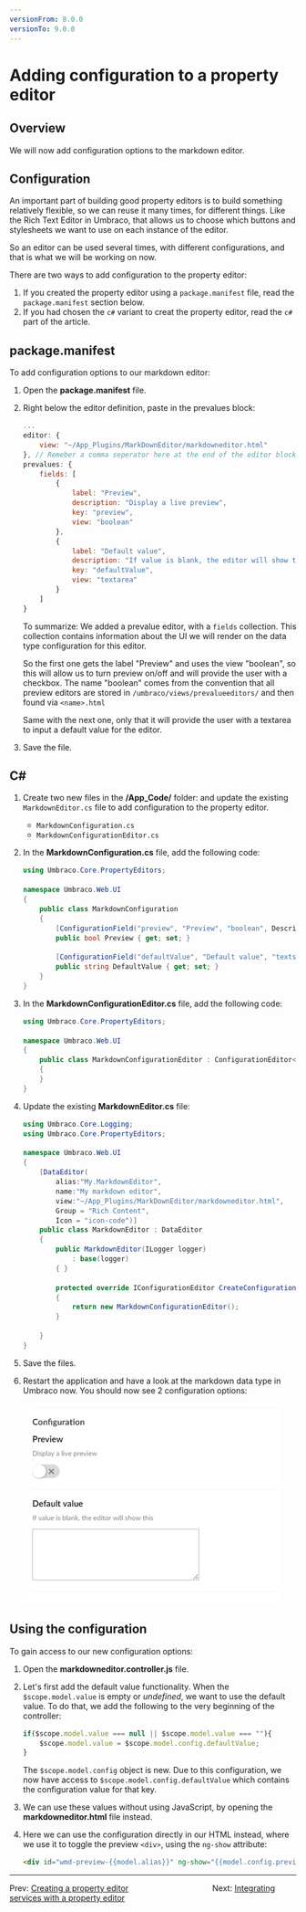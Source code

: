 ```yaml
---
versionFrom: 8.0.0
versionTo: 9.0.0
---
```



# Adding configuration to a property editor

## Overview

We will now add configuration options to the markdown editor.

## Configuration

An important part of building good property editors is to build something relatively flexible, so we can reuse it many times, for different things. Like the Rich Text Editor in Umbraco, that allows us to choose which buttons and stylesheets we want to use on each instance of the editor.

So an editor can be used several times, with different configurations, and that is what we will be working on now.

There are two ways to add configuration to the property editor:

1. If you created the property editor using a `package.manifest` file, read the `package.manifest` section below.
2. If you had chosen the `c#` variant to creat the property editor, read the `c#` part of the article.

## package.manifest

To add configuration options to our markdown editor:

1. Open the **package.manifest** file.
2. Right below the editor definition, paste in the prevalues block:

    ```javascript
    ...
    editor: {
        view: "~/App_Plugins/MarkDownEditor/markdowneditor.html"
    }, // Remeber a comma seperator here at the end of the editor block!
    prevalues: {
        fields: [
            {
                label: "Preview",
                description: "Display a live preview",
                key: "preview",
                view: "boolean"
            },
            {
                label: "Default value",
                description: "If value is blank, the editor will show this",
                key: "defaultValue",
                view: "textarea"
            }
        ]
    }
    ```

    To summarize:
    We added a prevalue editor, with a `fields` collection. This collection contains information about the UI we will render on the data type configuration for this editor.

    So the first one gets the label "Preview" and uses the view "boolean", so this will allow us to turn preview on/off and will provide the user with a checkbox. The name "boolean" comes from the convention that all preview editors are stored in `/umbraco/views/prevalueeditors/` and then found via `<name>.html`

    Same with the next one, only that it will provide the user with a textarea to input a default value for the editor.

3. Save the file.

## C# 

1. Create two new files in the **/App_Code/** folder: and update the existing `MarkdownEditor.cs` file to add configuration to the property editor.
    - `MarkdownConfiguration.cs`
    - `MarkdownConfigurationEditor.cs`

2. In the **MarkdownConfiguration.cs** file, add the following code:

    ```csharp
    using Umbraco.Core.PropertyEditors;

    namespace Umbraco.Web.UI
    {
        public class MarkdownConfiguration
        {
            [ConfigurationField("preview", "Preview", "boolean", Description = "Display a live preview")]
            public bool Preview { get; set; }

            [ConfigurationField("defaultValue", "Default value", "textstring", Description = "Set the default value here")]
            public string DefaultValue { get; set; }
        }
    }
    ```

3. In the **MarkdownConfigurationEditor.cs** file, add the following code:

    ```csharp
    using Umbraco.Core.PropertyEditors;

    namespace Umbraco.Web.UI
    {
        public class MarkdownConfigurationEditor : ConfigurationEditor<MarkdownConfiguration>
        {
        }
    }
    ```

4. Update the existing **MarkdownEditor.cs** file:

    ```csharp
    using Umbraco.Core.Logging;
    using Umbraco.Core.PropertyEditors;

    namespace Umbraco.Web.UI
    {
        [DataEditor(
            alias:"My.MarkdownEditor",
            name:"My markdown editor",
            view:"~/App_Plugins/MarkDownEditor/markdowneditor.html",
            Group = "Rich Content",
            Icon = "icon-code")]
        public class MarkdownEditor : DataEditor
        {
            public MarkdownEditor(ILogger logger)
                : base(logger)
            { }
            
            protected override IConfigurationEditor CreateConfigurationEditor()
            {
                return new MarkdownConfigurationEditor();
            }

        }
    }
    ```

5. Save the files.
6. Restart the application and have a look at the markdown data type in Umbraco now. You should now see 2 configuration options:

    ![An example of how the configuration will look](images/editor-config.png)

## Using the configuration

To gain access to our new configuration options:

1. Open the **markdowneditor.controller.js** file.

2. Let's first add the default value functionality. When the `$scope.model.value` is empty or *undefined*, we want to use the default value. To do that, we add the following to the very beginning of the controller:

    ```javascript
    if($scope.model.value === null || $scope.model.value === ""){
        $scope.model.value = $scope.model.config.defaultValue;
    }
    ```

    The `$scope.model.config` object is new. Due to this configuration, we now have access to `$scope.model.config.defaultValue` which contains the configuration value for that key.

3. We can use these values without using JavaScript, by opening the **markdowneditor.html** file instead.

4. Here we can use the configuration directly in our HTML instead, where we use it to toggle the preview `<div>`, using the `ng-show` attribute:

    ```html
    <div id="wmd-preview-{{model.alias}}" ng-show="{{model.config.preview}}" class="wmd-panel wmd-preview"></div>
    ```

---

Prev: [Creating a property editor](../../Creating-a-Property-Editor/index.md) &emsp; &emsp; &emsp; &emsp; &emsp; &emsp; &emsp; &emsp; Next: [Integrating services with a property editor](../Integrating-services-with-a-property-editor/index.md)

